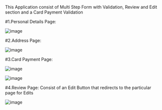 This Application consist of Multi Step Form with Validation, Review and Edit section and a Card Payment Validation

#1.Personal Details Page:

![image](https://user-images.githubusercontent.com/75611417/191941897-43a33b1b-b4fd-4e60-9833-9e7f62b10a37.png)

#2.Address Page:

![image](https://user-images.githubusercontent.com/75611417/191942145-1ca7703b-1a51-44e4-9b59-769d96d69721.png)

#3.Card Payment Page:

![image](https://user-images.githubusercontent.com/75611417/191942559-60d46eff-c651-4ce9-92d3-f85d77c1bfe1.png)

![image](https://user-images.githubusercontent.com/75611417/191942720-35db9844-2519-4117-98a5-41117a958082.png)

#4.Review Page: Consist of an Edit Button that redirects to the particular page for Edits

![image](https://user-images.githubusercontent.com/75611417/191942850-d390f90c-2671-43aa-9fa5-14f218b9939c.png)



